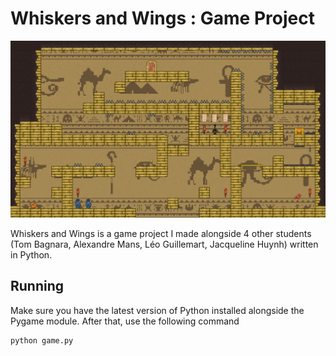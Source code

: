 # Whiskers and Wings : Game Project

![](.github/image.png)

Whiskers and Wings is a game project I made alongside 4 other students (Tom Bagnara, Alexandre Mans, Léo Guillemart, Jacqueline Huynh) written in Python.

## Running

Make sure you have the latest version of Python installed alongside the Pygame module.
After that, use the following command
```python
python game.py
```

